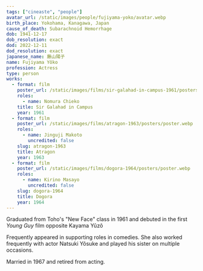 ```yaml
---
tags: ["cineaste", "people"]
avatar_url: /static/images/people/fujiyama-yoko/avatar.webp
birth_place: Yokohama, Kanagawa, Japan
cause_of_death: Subarachnoid Hemorrhage
dob: 1941-12-17
dob_resolution: exact
dod: 2022-12-11
dod_resolution: exact
japanese_name: 藤山陽子
name: Fujiyama Yôko
profession: Actress
type: person
works:
  - format: film
    poster_url: /static/images/films/sir-galahad-in-campus-1961/posters/poster.webp
    roles:
      - name: Nomura Chieko
    title: Sir Galahad in Campus
    year: 1961
  - format: film
    poster_url: /static/images/films/atragon-1963/posters/poster.webp
    roles:
      - name: Jinguji Makoto
        uncredited: false
    slug: atragon-1963
    title: Atragon
    year: 1963
  - format: film
    poster_url: /static/images/films/dogora-1964/posters/poster.webp
    roles:
      - name: Kirino Masayo
        uncredited: false
    slug: dogora-1964
    title: Dogora
    year: 1964
---
```


Graduated from Toho's "New Face" class in 1961 and debuted in the first <i>Young
Guy</i> film opposite Kayama Yûzô

Frequently appeared in supporting roles in comedies. She also worked frequently
with actor Natsuki Yôsuke and played his sister on multiple occasions.

Married in 1967 and retired from acting.
